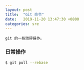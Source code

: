 ```yaml
---
layout: post
title:  "Git 命令"
date:   2019-11-20 13:47:30 +0800
categories: sre
---
```


    git 的一些琐碎操作。

### 日常操作

```bash
$ git pull --rebase
```